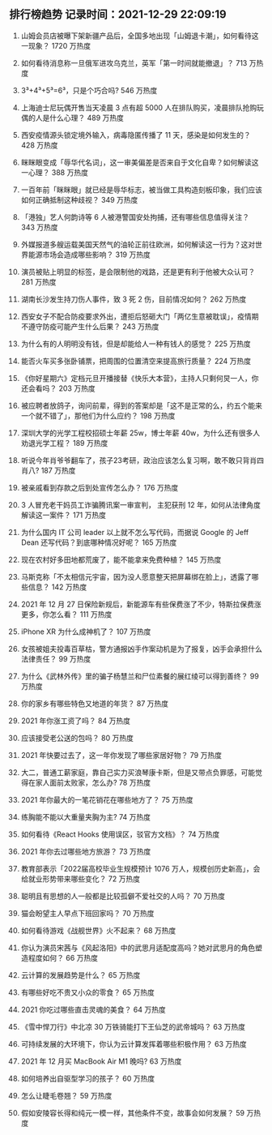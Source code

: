 
## 排行榜趋势 记录时间：2021-12-29 22:09:19
  
  1. 山姆会员店被曝下架新疆产品后，全国多地出现「山姆退卡潮」，如何看待这一现象？ 1720 万热度
    
  2. 如何看待消息称一旦俄军进攻乌克兰，英军「第一时间就能撤退」？ 713 万热度
    
  3. 3³+4³+5³=6³，只是个巧合吗? 546 万热度
    
  4. 上海迪士尼玩偶开售当天凌晨 3 点有超 5000 人在排队购买，凌晨排队抢购玩偶的人是什么心理？ 489 万热度
    
  5. 西安疫情源头锁定境外输入，病毒隐匿传播了 11 天，感染是如何发生的？ 428 万热度
    
  6. 眯眯眼变成「辱华代名词」，这一审美偏差是否来自于文化自卑？如何解读这一心理？ 388 万热度
    
  7. 一百年前「眯眯眼」就已经是辱华标志，被当做工具构造刻板印象，我们应该如何正确抵制这种歧视？ 349 万热度
    
  8. 「港独」艺人何韵诗等 6 人被港警国安处拘捕，还有哪些信息值得关注？ 343 万热度
    
  9. 外媒报道多艘运载美国天然气的油轮正前往欧洲，如何解读这一行为？这对世界能源市场会造成哪些影响？ 319 万热度
    
  10. 演员被贴上明显的标签，是会限制他的戏路，还是更有利于他被大众认可？ 281 万热度
    
  11. 湖南长沙发生持刀伤人事件，致 3 死 2 伤，目前情况如何？ 262 万热度
    
  12. 西安女子不配合防疫要求外出，遭拒后怒砸大门「两亿生意被耽误」，疫情期不遵守防疫可能产生什么后果？ 243 万热度
    
  13. 为什么有的人明明没有钱，但是却能给人一种有钱人的感觉？ 225 万热度
    
  14. 能否火车买多张卧铺票，把周围的位置清空来提高旅行质量？ 224 万热度
    
  15. 《你好星期六》定档元旦开播接替《快乐大本营》，主持人只剩何炅一人，你还会看吗？ 203 万热度
    
  16. 被应聘者放鸽子，询问前辈，得到的答案却是「这不是正常的么，约五个能来一个就不错了」，那他们为什么应约？ 198 万热度
    
  17. 深圳大学的光学工程校招硕士年薪 25w，博士年薪 40w，为什么还有很多人劝退光学工程？ 189 万热度
    
  18. 听说今年肖爷爷翻车了，孩子23考研，政治应该怎么复习啊，敢不敢只背肖四肖八? 187 万热度
    
  19. 被亲戚看到存款之后到处宣传怎么办？ 176 万热度
    
  20. 3 人冒充老干妈员工诈骗腾讯案一审宣判， 主犯获刑 12 年，如何从法律角度解读这一案件？ 171 万热度
    
  21. 为什么国内 IT 公司 leader 以上就不怎么写代码，而据说 Google 的 Jeff Dean 还写代码？到底哪种情况好呢？ 165 万热度
    
  22. 现在农村好多田地都荒废了，能不能拿来免费种植？ 145 万热度
    
  23. 马斯克称「不太相信元宇宙，因为没人愿意整天把屏幕绑在脸上」，透露了哪些信息？ 142 万热度
    
  24. 2021 年 12 月 27 日保险新规后，新能源车有些保费涨了不少，特斯拉保费涨更多，你怎么看？ 111 万热度
    
  25. iPhone XR 为什么成神机了？ 107 万热度
    
  26. 女孩被姐夫投毒百草枯，警方通报凶手作案动机是为了报复，凶手会承担什么法律责任？ 99 万热度
    
  27. 为什么《武林外传》里的骗子杨慧兰和尸位素餐的展红绫可以得到善终？ 99 万热度
    
  28. 你的家乡有哪些特色又地道的年货？ 87 万热度
    
  29. 2021 年你涨工资了吗？ 84 万热度
    
  30. 应该接受老公送的包吗？ 80 万热度
    
  31. 2021 年快要过去了，这一年你发现了哪些家居好物？ 79 万热度
    
  32. 大二，普通工薪家庭，靠自己实力买浪琴康卡斯，但是又带点负罪感，可能觉得在家人面前太败家，怎么办? 78 万热度
    
  33. 2021 年你最大的一笔花销花在哪些地方了？ 75 万热度
    
  34. 练胸能不能以大重量夹胸为主? 74 万热度
    
  35. 如何看待《React Hooks 使用误区，驳官方文档》？ 74 万热度
    
  36. 2021 年你去过哪些地方旅游？ 73 万热度
    
  37. 教育部表示「2022届高校毕业生规模预计 1076 万人，规模创历史新高」，会给就业形势带来哪些变化？ 72 万热度
    
  38. 聪明且有思想的人一般都是比较孤僻不爱社交的人吗？ 70 万热度
    
  39. 猫会盼望主人早点下班回家吗？ 70 万热度
    
  40. 如何看待游戏《战舰世界》火不起来？ 68 万热度
    
  41. 你认为演员宋茜与《风起洛阳》中的武思月适配度高吗？她对武思月的角色塑造程度如何？ 66 万热度
    
  42. 云计算的发展趋势是什么？ 65 万热度
    
  43. 有哪些好吃不贵又小众的零食？ 65 万热度
    
  44. 2021 你吃过哪些直击灵魂的美食？ 64 万热度
    
  45. 《雪中悍刀行》中北凉 30 万铁骑能打下王仙芝的武帝城吗？ 63 万热度
    
  46. 可持续发展的大环境下，你认为云计算发挥着哪些积极作用？ 63 万热度
    
  47. 2021 年 12 月买 MacBook Air M1 晚吗? 63 万热度
    
  48. 如何培养出自驱型学习的孩子？ 60 万热度
    
  49. 怎么让睫毛卷翘？ 59 万热度
    
  50. 假如安陵容长得和纯元一模一样，其他条件不变，故事会如何发展？ 59 万热度
    